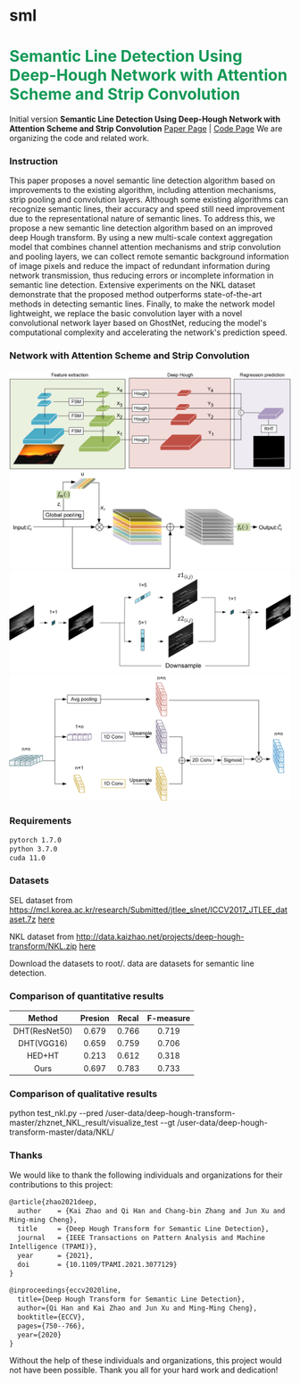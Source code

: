 # sml
<h1 style="align: center; color: #159957">Semantic Line Detection Using Deep-Hough Network with Attention Scheme and Strip Convolution</h1>

Initial version **Semantic Line Detection Using Deep-Hough Network with Attention Scheme and Strip Convolution**
[Paper Page]() | [Code Page](https://github.com/zhizhz/sml) 
We are organizing the code and related work.

### Instruction
This paper proposes a novel semantic line detection algorithm based on improvements to the existing algorithm, including attention mechanisms, strip pooling and convolution layers. Although some existing algorithms can recognize semantic lines, their accuracy and speed still need improvement due to the representational nature of semantic lines. To address this, we propose a new semantic line detection algorithm based on an improved deep Hough transform. By using a new multi-scale context aggregation model that combines channel attention mechanisms and strip convolution and pooling layers, we can collect remote semantic background information of image pixels and reduce the impact of redundant information during network transmission, thus reducing errors or incomplete information in semantic line detection. Extensive experiments on the NKL dataset demonstrate that the proposed method outperforms state-of-the-art methods in detecting semantic lines. Finally, to make the network model lightweight, we replace the basic convolution layer with a novel convolutional network layer based on GhostNet, reducing the model's computational complexity and accelerating the network's prediction speed.
### 
### Network with Attention Scheme and Strip Convolution
![](picture/figure2.png)
![](picture/figure4.png)
![](picture/figure6.png)
![](picture/figure7.png)

### Requirements
``` 
pytorch 1.7.0
python 3.7.0
cuda 11.0
```
### Datasets
SEL dataset from https://mcl.korea.ac.kr/research/Submitted/jtlee_slnet/ICCV2017_JTLEE_dataset.7z [here](https://mcl.korea.ac.kr/research/Submitted/jtlee_slnet/ICCV2017_JTLEE_dataset.7z)

NKL dataset from http://data.kaizhao.net/projects/deep-hough-transform/NKL.zip [here](http://data.kaizhao.net/projects/deep-hough-transform/NKL.zip)

Download the datasets to root/.  data are datasets for semantic line detection.
### Comparison of quantitative results
|        Method |            Presion         |      Recal     | F-measure    |
|:-------------------:|:--------------------------:|:----------------------:|:----------------------:|
|          DHT(ResNet50)|     0.679           |          0.766      |       0.719          |
|       DHT(VGG16)     |        0.659        |             0.759           |       0.706        |
|    HED+HT            |         0.213        |       0.612         |       0.318            |
|         Ours        |          0.697        |        0.783         |        0.733      |

### Comparison of qualitative results 
python test_nkl.py --pred /user-data/deep-hough-transform-master/zhznet_NKL_result/visualize_test --gt /user-data/deep-hough-transform-master/data/NKL/


### Thanks
We would like to thank the following individuals and organizations for their contributions to this project:
```
@article{zhao2021deep,
  author    = {Kai Zhao and Qi Han and Chang-bin Zhang and Jun Xu and Ming-ming Cheng},
  title     = {Deep Hough Transform for Semantic Line Detection},
  journal   = {IEEE Transactions on Pattern Analysis and Machine Intelligence (TPAMI)},
  year      = {2021},
  doi       = {10.1109/TPAMI.2021.3077129}
}
```
```
@inproceedings{eccv2020line,
  title={Deep Hough Transform for Semantic Line Detection},
  author={Qi Han and Kai Zhao and Jun Xu and Ming-Ming Cheng},
  booktitle={ECCV},
  pages={750--766},
  year={2020}
}
```
Without the help of these individuals and organizations, this project would not have been possible. Thank you all for your hard work and dedication!

